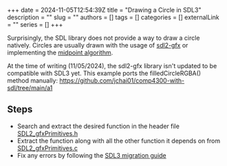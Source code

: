 +++ 
date = 2024-11-05T12:54:39Z
title = "Drawing a Circle in SDL3"
description = ""
slug = ""
authors = []
tags = []
categories = []
externalLink = ""
series = []
+++

Surprisingly, the SDL library does not provide a way to draw a circle natively. Circles are usually drawn with the usage of [sdl2-gfx](https://www.ferzkopp.net/Software/SDL2_gfx/Docs/html/index.html) or implementing the [midpoint algorithm](https://discourse.libsdl.org/t/query-how-do-you-draw-a-circle-in-sdl2-sdl2/33379).

At the time of writing (11/05/2024), the sdl2-gfx library isn't updated to be compatible with SDL3 yet. This example ports the filledCircleRGBA() method manually: https://github.com/jchai01/comp4300-with-sdl/tree/main/a1

## Steps

- Search and extract the desired function in the header file [SDL2_gfxPrimitives.h](https://www.ferzkopp.net/Software/SDL2_gfx/Docs/html/_s_d_l2__gfx_primitives_8h_source.html)
- Extract the function along with all the other function it depends on from [SDL2_gfxPrimitives.c](https://www.ferzkopp.net/Software/SDL2_gfx/Docs/html/_s_d_l2__gfx_primitives_8c_source.html)
- Fix any errors by following the [SDL3 migration guide](https://github.com/libsdl-org/SDL/blob/main/docs/README-migration.md)
